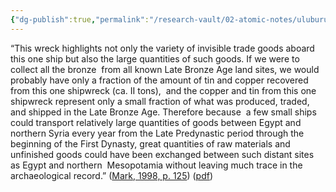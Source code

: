```yaml
---
{"dg-publish":true,"permalink":"/research-vault/02-atomic-notes/uluburun-wreck-highlights-the-volume-of-goods-that-one-ship-could-carry/"}
---
```


“This wreck highlights not only the variety of invisible trade goods aboard this one ship but also the large quantities of such goods. If we were to collect all the bronze  from all known Late Bronze Age land sites, we would probably have only a fraction of the amount of tin and copper recovered from this one shipwreck (ca. II tons),  and the copper and tin from this one shipwreck represent only a small fraction of what was produced, traded, and shipped in the Late Bronze Age. Therefore because  a few small ships could transport relatively large quantities of goods between Egypt and northern Syria every year from the Late Predynastic period through the beginning of the First Dynasty, great quantities of raw materials and unfinished goods could have been exchanged between such distant sites as Egypt and northern  Mesopotamia without leaving much trace in the archaeological record.” ([Mark, 1998, p. 125](zotero://select/library/items/KAD9XH5N)) ([pdf](zotero://open-pdf/library/items/UV7SU7ME?page=134&annotation=ZMYXX7YQ))